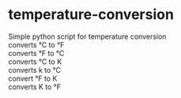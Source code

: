 # temperature-conversion
Simple python script for temperature conversion                                                     
converts °C to °F                                                                                
converts °F to °C                                                                                          
converts °C to K                                                                                            
converts k to °C                                                                                            
convert °F to K                                                                                            
converts K to °F                                                                                         